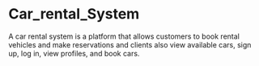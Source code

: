 # Car_rental_System
A car rental system is a platform that allows customers to book rental vehicles and make reservations and clients also view available cars, sign up, log in, view profiles, and book cars.
